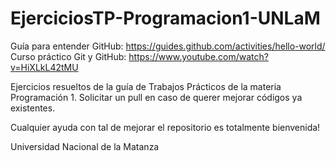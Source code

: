 # EjerciciosTP-Programacion1-UNLaM

Guía para entender GitHub: https://guides.github.com/activities/hello-world/
Curso práctico Git y GitHub: https://www.youtube.com/watch?v=HiXLkL42tMU

Ejercicios resueltos de la guía de Trabajos Prácticos de la materia Programación 1.
Solicitar un pull en caso de querer mejorar códigos ya existentes.

Cualquier ayuda con tal de mejorar el repositorio es totalmente bienvenida!

Universidad Nacional de la Matanza
